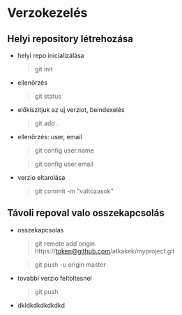 # Verzokezelés
## Helyi repository létrehozása

- helyi repo inicializálása
    >git init
- ellenőrzés
    >git status
- előkíszitjuk az uj verziot, beindexelés 
    >git add .
- ellenőrzés: user, email
    >git config user.name

    >git config user.email
- verzio eltarolása
    >git commit -m "valtozasok"


## Távoli repoval valo osszekapcsolás
- osszekapcsolas
    >git remote add origin https://token@github.com/atkakek/myproject.git

    >git push -u origin master
- tovabbi verzio feltoltesnel
    >git push
- dkldkdkdkdkdkd